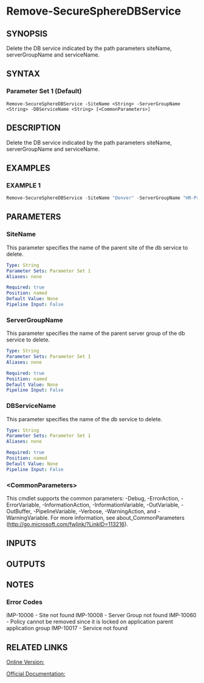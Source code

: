 ﻿# Remove-SecureSphereDBService

## SYNOPSIS
Delete the DB service indicated by the path parameters siteName, serverGroupName and serviceName.

## SYNTAX

### Parameter Set 1 (Default)
```
Remove-SecureSphereDBService -SiteName <String> -ServerGroupName <String> -DBServiceName <String> [<CommonParameters>]
```

## DESCRIPTION
Delete the DB service indicated by the path parameters siteName, serverGroupName and serviceName.

## EXAMPLES

### EXAMPLE 1

```powershell
Remove-SecureSphereDBService -SiteName "Denver" -ServerGroupName "HR-Prod" -DBServiceName "Payroll-Oracle9"
```

## PARAMETERS

### SiteName
This parameter specifies the name of the parent site of the db service to delete.

```yaml
Type: String
Parameter Sets: Parameter Set 1
Aliases: none

Required: true
Position: named
Default Value: None
Pipeline Input: False
```

### ServerGroupName
This parameter specifies the name of the parent server group of the db service to delete.

```yaml
Type: String
Parameter Sets: Parameter Set 1
Aliases: none

Required: true
Position: named
Default Value: None
Pipeline Input: False
```

### DBServiceName
This parameter specifies the name of the db service to delete.

```yaml
Type: String
Parameter Sets: Parameter Set 1
Aliases: none

Required: true
Position: named
Default Value: None
Pipeline Input: False
```

### \<CommonParameters\>
This cmdlet supports the common parameters: -Debug, -ErrorAction, -ErrorVariable, -InformationAction, -InformationVariable, -OutVariable, -OutBuffer, -PipelineVariable, -Verbose, -WarningAction, and -WarningVariable. For more information, see about_CommonParameters (http://go.microsoft.com/fwlink/?LinkID=113216).

## INPUTS

## OUTPUTS

## NOTES

### Error Codes
IMP-10006 - Site not found
IMP-10008 - Server Group not found
IMP-10060 - Policy cannot be removed since it is locked on application parent application group
IMP-10017 - Service not found

## RELATED LINKS

[Online Version:](https://github.com/akshinmustafayev/Documentation/MD)

[Official Documentation:](https://docs.imperva.com/bundle/v13.6-api-reference-guide/page/61653.htm)



